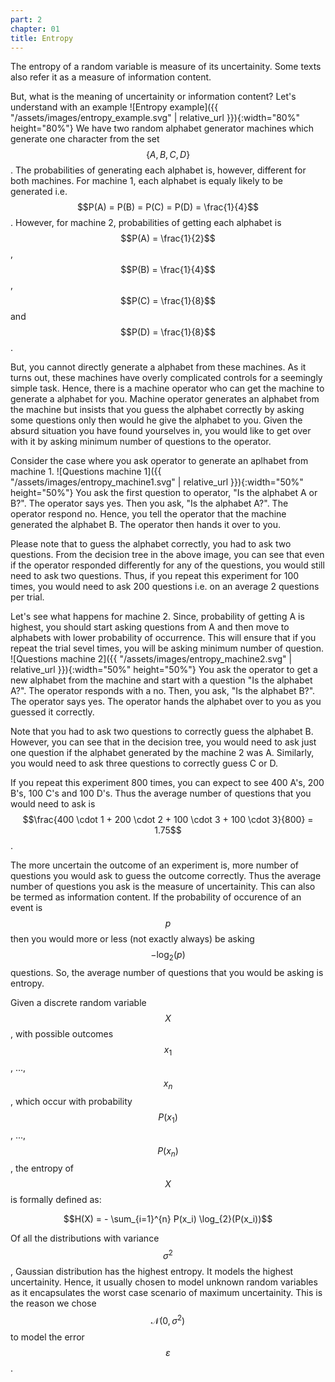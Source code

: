 ```yaml
---
part: 2
chapter: 01
title: Entropy
---
```

The entropy of a random variable is measure of its uncertainity. Some texts 
also refer it as a measure of information content.

But, what is the meaning of uncertainity or information content? Let's 
understand with an example
![Entropy example]({{ "/assets/images/entropy_example.svg" | relative_url }}){:width="80%" height="80%"}
We have two random alphabet generator machines which generate one character 
from the set $$\{A, B, C, D\}$$. The probabilities of generating each alphabet 
is, however, different for both machines. For machine 1, each alphabet is 
equaly likely to be generated i.e. $$P(A) = P(B) = P(C) = P(D) = \frac{1}{4}$$. 
However, for machine 2, probabilities of getting each alphabet is 
$$P(A) = \frac{1}{2}$$, $$P(B) = \frac{1}{4}$$, $$P(C) = \frac{1}{8}$$ and 
$$P(D) = \frac{1}{8}$$.

But, you cannot directly generate a alphabet from these machines. As it turns 
out, these machines have overly complicated controls for a seemingly simple 
task. Hence, there is a machine operator who can get the machine to generate a 
alphabet for you. Machine operator generates an alphabet from the machine but 
insists that you guess the alphabet correctly by asking some questions only 
then would he give the alphabet to you. Given the absurd situation you have 
found yourselves in, you would like to get over with it by asking minimum 
number of questions to the operator.

Consider the case where you ask operator to generate an aplhabet from machine 
1.
![Questions machine 1]({{ "/assets/images/entropy_machine1.svg" | relative_url }}){:width="50%" height="50%"}
You ask the first question to operator, "Is the alphabet A or B?". The 
operator says yes. Then you ask, "Is the alphabet A?". The operator respond 
no. Hence, you tell the operator that the machine generated the alphabet B. 
The operator then hands it over to you.

Please note that to guess the alphabet correctly, you had to ask two 
questions. From the decision tree in the above image, you can see that even if 
the operator responded differently for any of the questions, you would still 
need to ask two questions. Thus, if you repeat this experiment for 100 times, 
you would need to ask 200 questions i.e. on an average 2 questions per trial.

Let's see what happens for machine 2. Since, probability of getting A is 
highest, you should start asking questions from A and then move to alphabets 
with lower probability of occurrence. This will ensure that if you repeat the 
trial sevel times, you will be asking minimum number of question.
![Questions machine 2]({{ "/assets/images/entropy_machine2.svg" | relative_url }}){:width="50%" height="50%"}
You ask the operator to get a new alphabet from the machine and start with a 
question "Is the alphabet A?". The operator responds with a no. Then, you ask, 
"Is the alphabet B?". The operator says yes. The operator hands the alphabet 
over to you as you guessed it correctly.

Note that you had to ask two questions to correctly guess the alphabet B. 
However, you can see that in the decision tree, you would need to ask just one 
question if the alphabet generated by the machine 2 was A. Similarly, you 
would need to ask three questions to correctly guess C or D.

If you repeat this experiment 800 times, you can expect to see 400 A's, 200 
B's, 100 C's and 100 D's. Thus the average number of questions that you would 
need to ask is 
$$\frac{400 \cdot 1 + 200 \cdot 2 + 100 \cdot 3 + 100 \cdot 3}{800} = 1.75$$.

The more uncertain the outcome of an experiment is, more number of questions 
you would ask to guess the outcome correctly. Thus the average number of 
questions you ask is the measure of uncertainity. This can also be termed as 
information content. If the probability of occurence of an event is $$p$$ then 
you would more or less (not exactly always) be asking $$-\log_{2}(p)$$ 
questions. So, the average number of questions that you would be asking is 
entropy.

Given a discrete random variable $$X$$, with possible outcomes $$x_1$$, ..., 
$$x_n$$, which occur with probability $$P(x_1)$$, ..., $$P(x_n)$$, the entropy 
of $$X$$ is formally defined as:

$$H(X) = - \sum_{i=1}^{n} P(x_i) \log_{2}(P(x_i))$$

Of all the distributions with variance $$\sigma^2$$, Gaussian distribution has 
the highest entropy. It models the highest uncertainity. Hence, it usually 
chosen to model unknown random variables as it encapsulates the worst case 
scenario of maximum uncertainity. This is the reason we chose 
$$\mathcal{N}(0, \sigma^2)$$ to model the error $$\varepsilon$$.
